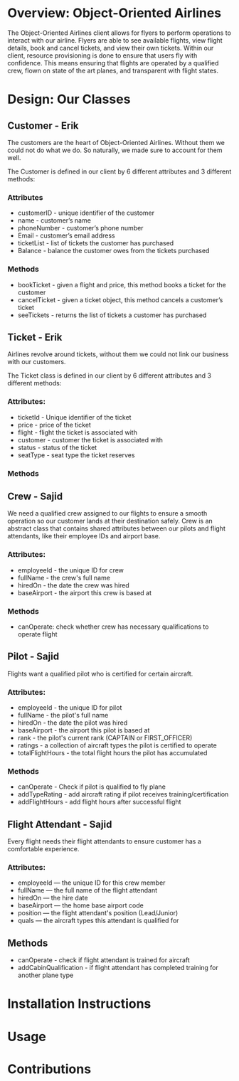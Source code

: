 # Overview: Object-Oriented Airlines 

The Object-Oriented Airlines client allows for flyers to perform operations to interact with our airline. Flyers are able to see available flights, view flight details, book and cancel tickets, and view their own tickets. Within our client, resource provisioning is done to ensure that users fly with confidence. This means ensuring that flights are operated by a qualified crew, flown on state of the art planes, and transparent with flight states.

# Design: Our Classes

## Customer - Erik

The customers are the heart of Object-Oriented Airlines. Without them we could not do what we do. So naturally, we made sure to account for them well. 

The Customer is defined in our client by 6 different attributes and 3 different methods:

### Attributes
- customerID - unique identifier of the customer
- name - customer’s name
- phoneNumber - customer’s phone number
- Email - customer’s email address
- ticketList - list of tickets the customer has purchased
- Balance - balance the customer owes from the tickets purchased

### Methods
- bookTicket - given a flight and price, this method books a ticket for the customer
- cancelTicket - given a ticket object, this method cancels a customer’s ticket 
- seeTickets - returns the list of tickets a customer has purchased

## Ticket - Erik 

Airlines revolve around tickets, without them we could not link our business with our customers.

The Ticket class is defined in our client by 6 different attributes and 3 different methods:

### Attributes:
- ticketId - Unique identifier of the ticket
- price - price of the ticket
- flight - flight the ticket is associated with 
- customer - customer the ticket is associated with 
- status - status of the ticket
- seatType - seat type the ticket reserves

### Methods


## Crew - Sajid
We need a qualified crew assigned to our flights to ensure a smooth operation so our customer lands at their destination safely.
Crew is an abstract class that contains shared attributes between our pilots and flight attendants, like their employee IDs and airport base.

### Attributes:
- employeeId - the unique ID for crew
- fullName - the crew's full name
- hiredOn - the date the crew was hired
- baseAirport - the airport this crew is based at

### Methods
- canOperate: check whether crew has necessary qualifications to operate flight

## Pilot - Sajid
Flights want a qualified pilot who is certified for certain aircraft.

### Attributes:
- employeeId - the unique ID for pilot
- fullName - the pilot's full name
- hiredOn - the date the pilot was hired
- baseAirport - the airport this pilot is based at
- rank - the pilot's current rank (CAPTAIN or FIRST_OFFICER)
- ratings - a collection of aircraft types the pilot is certified to operate
- totalFlightHours - the total flight hours the pilot has accumulated

### Methods
- canOperate - Check if pilot is qualified to fly plane
- addTypeRating - add aircraft rating if pilot receives training/certification
- addFlightHours - add flight hours after successful flight

## Flight Attendant - Sajid
Every flight needs their flight attendants to ensure customer has a comfortable experience.

### Attributes:
- employeeId — the unique ID for this crew member
- fullName — the full name of the flight attendant
- hiredOn — the hire date
- baseAirport — the home base airport code
- position — the flight attendant's position (Lead/Junior)
- quals — the aircraft types this attendant is qualified for

## Methods 
- canOperate - check if flight attendant is trained for aircraft
- addCabinQualification - if flight attendant has completed training for another plane type
  
  
# Installation Instructions

# Usage

# Contributions

